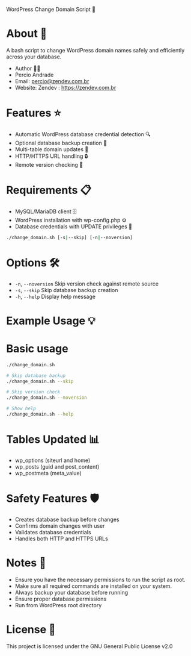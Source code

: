 WordPress Change Domain Script 🔄

# About 📝
A bash script to change WordPress domain names safely and efficiently across your database.

- Author 👨‍💻
- Percio Andrade
- Email: percio@zendev.com.br
- Website: Zendev : https://zendev.com.br

# Features ⭐
- Automatic WordPress database credential detection 🔍
- Optional database backup creation 💾
- Multi-table domain updates 🔄
- HTTP/HTTPS URL handling 🔒
- Remote version checking 🔄

# Requirements 📋
- MySQL/MariaDB client 🗄️
- WordPress installation with wp-config.php ⚙️
- Database credentials with UPDATE privileges 🔑

```bash
./change_domain.sh [-s|--skip] [-n|--noversion]
```

# Options 🛠️
- `-n`, `--noversion`   Skip version check against remote source
- `-s`, `--skip`        Skip database backup creation
- `-h`, `--help`        Display help message

# Example Usage 💡

# Basic usage
```bash
./change_domain.sh

# Skip database backup
./change_domain.sh --skip

# Skip version check
./change_domain.sh --noversion

# Show help
./change_domain.sh --help
````

# Tables Updated 📊
- wp_options (siteurl and home)
- wp_posts (guid and post_content)
- wp_postmeta (meta_value)

# Safety Features 🛡️
- Creates database backup before changes
- Confirms domain changes with user
- Validates database credentials
- Handles both HTTP and HTTPS URLs

# Notes 📌
- Ensure you have the necessary permissions to run the script as root.
- Make sure all required commands are installed on your system.
- Always backup your database before running
- Ensure proper database permissions
- Run from WordPress root directory

# License 📄
This project is licensed under the GNU General Public License v2.0

